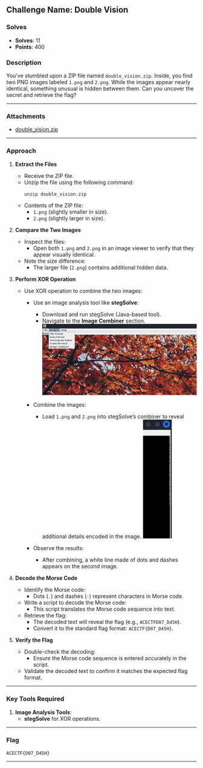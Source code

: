 ## **Challenge Name: Double Vision**

### **Solves**
- **Solves**: 11
- **Points**: 400

### **Description**
You've stumbled upon a ZIP file named `double_vision.zip`. Inside, you find two PNG images labeled `1.png` and `2.png`. While the images appear nearly identical, something unusual is hidden between them. Can you uncover the secret and retrieve the flag?

---

### **Attachments**

- [double_vision.zip](../challenge-files/DoubleVision.tar.gz)

---

### **Approach**

1. **Extract the Files**
    - Receive the ZIP file.
    - Unzip the file using the following command:
      ```bash
      unzip double_vision.zip
      ```
    - Contents of the ZIP file:
      - `1.png` (slightly smaller in size).
      - `2.png` (slightly larger in size).

2. **Compare the Two Images**
    - Inspect the files:
      - Open both `1.png` and `2.png` in an image viewer to verify that they appear visually identical.
    - Note the size difference:
      - The larger file (`2.png`) contains additional hidden data.

3. **Perform XOR Operation**
    - Use XOR operation to combine the two images:
      - Use an image analysis tool like **stegSolve**:
        - Download and run stegSolve (Java-based tool).
        - Navigate to the **Image Combiner** section.
        ![imageCombiner](Resources/imageCombiner.png)

      - Combine the images:
        - Load `1.png` and `2.png` into stegSolve’s combiner to reveal additional details encoded in the image.
        ![morseCode](Resources/morseCode.png)
      - Observe the results:
        - After combining, a white line made of dots and dashes appears on the second image.

4. **Decode the Morse Code**
    - Identify the Morse code:
      - Dots (`.`) and dashes (`-`) represent characters in Morse code.
    - Write a script to decode the Morse code:
      - This script translates the Morse code sequence into text.
    - Retrieve the flag:
      - The decoded text will reveal the flag (e.g., `ACECTFD07_D45H`).
      - Convert it to the standard flag format: `ACECTF{D07_D45H}`.

5. **Verify the Flag**
    - Double-check the decoding:
      - Ensure the Morse code sequence is entered accurately in the script.
    - Validate the decoded text to confirm it matches the expected flag format.

---

### **Key Tools Required**

1. **Image Analysis Tools**:
    - **stegSolve** for XOR operations.
---

### **Flag**
```
ACECTF{D07_D45H}
```

---

